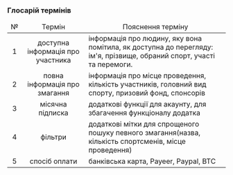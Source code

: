 ### Глосарій термінів

<table>
    <thead align="center">
        <tr>
            <td>№</td>
            <td>Термін</td>
            <td>Пояснення терміну</td>
        </tr>
    </thead>
    <tbody>
        <tr>
            <td align="center">1</td>
            <td align="center">доступна інформація про участника</td>
            <td>інформація про людину, яку вона помітила, як доступна до перегляду: ім'я, прізвище, обраний спорт, участі та перемоги.</td>
        </tr>
        <tr>
            <td align="center">2</td>
            <td align="center">повна інформація про змагання</td>
            <td>інформація про місце проведення, кількість участників, головний вид спорту, призовий фонд, спонсорів</td>
        </tr>
        <tr>
            <td align="center">3</td>
            <td align="center">місячна підписка</td>
            <td>додаткові функції для акаунту, для збагачення функціоналу додатка</td>
        </tr>
        <tr>
            <td align="center">4</td>
            <td align="center">фільтри</td>
            <td>додаткові мітки для спрощеного пошуку певного змагання(назва, кількість спортсменів, місце проведення)</td>
        </tr>
        <tr>
            <td align="center">5</td>
            <td align="center">спосіб оплати</td>
            <td>банківська карта, Payeer, Paypal, BTC</td>
        </tr>
        </tr>
    </tbody>
</table>
